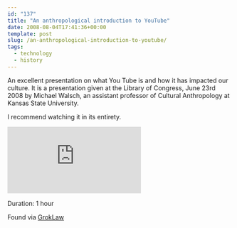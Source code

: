 ```yaml
---
id: "137"
title: "An anthropological introduction to YouTube"
date: 2008-08-04T17:41:36+00:00
template: post
slug: /an-anthropological-introduction-to-youtube/
tags:
  - technology
  - history
---
```


An excellent presentation on what You Tube is and how it has impacted our
culture. It is a presentation given at the Library of Congress, June 23rd 2008
by Michael Walsch, an assistant professor of Cultural Anthropology at Kansas
State University.

I recommend watching it in its entirety.

<iframe src="https://www.youtube.com/embed/TPAO-lZ4_hU" frameborder="0" allow="autoplay; encrypted-media" allowfullscreen></iframe>

Duration: 1 hour

Found via [GrokLaw](http://www.groklaw.net/article.php?story=20080803232159314)

<!-- more -->

